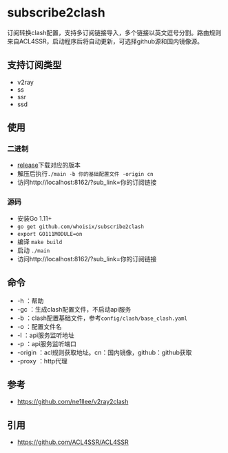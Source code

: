 # subscribe2clash

订阅转换clash配置，支持多订阅链接导入，多个链接以英文逗号分割。路由规则来自ACL4SSR，启动程序后将自动更新，可选择github源和国内镜像源。

## 支持订阅类型

- v2ray
- ss
- ssr
- ssd

## 使用

### 二进制

- [release](https://github.com/whoisix/subscribe2clash/releases)下载对应的版本
- 解压后执行`./main -b 你的基础配置文件 -origin cn`
- 访问http://localhost:8162/?sub_link=你的订阅链接

### 源码

- 安装Go 1.11+
- `go get github.com/whoisix/subscribe2clash`
- `export GO111MODULE=on`
- 编译 `make build`
- 启动 `./main`
- 访问http://localhost:8162/?sub_link=你的订阅链接

## 命令

- -h ：帮助
- -gc ：生成clash配置文件，不启动api服务
- -b ：clash配置基础文件，参考`config/clash/base_clash.yaml`
- -o ：配置文件名
- -l ：api服务监听地址
- -p ：api服务监听端口
- -origin ：acl规则获取地址。cn：国内镜像，github：github获取
- -proxy ：http代理

## 参考

- https://github.com/ne1llee/v2ray2clash

## 引用

- https://github.com/ACL4SSR/ACL4SSR

